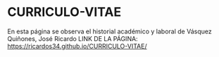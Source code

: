 # CURRICULO-VITAE
En esta página se observa el historial académico y laboral de Vásquez Quiñones, José Ricardo
LINK DE LA PÁGINA:
https://ricardos34.github.io/CURRICULO-VITAE/
